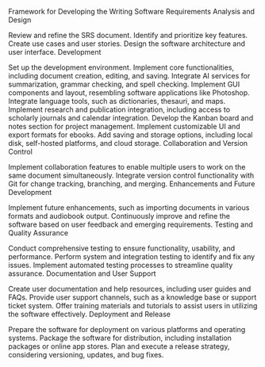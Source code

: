 Framework for Developing the Writing Software
Requirements Analysis and Design

Review and refine the SRS document.
Identify and prioritize key features.
Create use cases and user stories.
Design the software architecture and user interface.
Development

Set up the development environment.
Implement core functionalities, including document creation, editing, and saving.
Integrate AI services for summarization, grammar checking, and spell checking.
Implement GUI components and layout, resembling software applications like Photoshop.
Integrate language tools, such as dictionaries, thesauri, and maps.
Implement research and publication integration, including access to scholarly journals and calendar integration.
Develop the Kanban board and notes section for project management.
Implement customizable UI and export formats for ebooks.
Add saving and storage options, including local disk, self-hosted platforms, and cloud storage.
Collaboration and Version Control

Implement collaboration features to enable multiple users to work on the same document simultaneously.
Integrate version control functionality with Git for change tracking, branching, and merging.
Enhancements and Future Development

Implement future enhancements, such as importing documents in various formats and audiobook output.
Continuously improve and refine the software based on user feedback and emerging requirements.
Testing and Quality Assurance

Conduct comprehensive testing to ensure functionality, usability, and performance.
Perform system and integration testing to identify and fix any issues.
Implement automated testing processes to streamline quality assurance.
Documentation and User Support

Create user documentation and help resources, including user guides and FAQs.
Provide user support channels, such as a knowledge base or support ticket system.
Offer training materials and tutorials to assist users in utilizing the software effectively.
Deployment and Release

Prepare the software for deployment on various platforms and operating systems.
Package the software for distribution, including installation packages or online app stores.
Plan and execute a release strategy, considering versioning, updates, and bug fixes.
